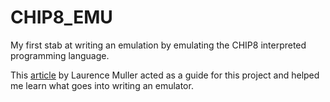 # CHIP8_EMU 
My first stab at writing an emulation by emulating the CHIP8 interpreted programming language.

This [article](https://multigesture.net/articles/how-to-write-an-emulator-chip-8-interpreter/) by Laurence Muller acted as a guide for this project and helped me learn what goes into writing an emulator.